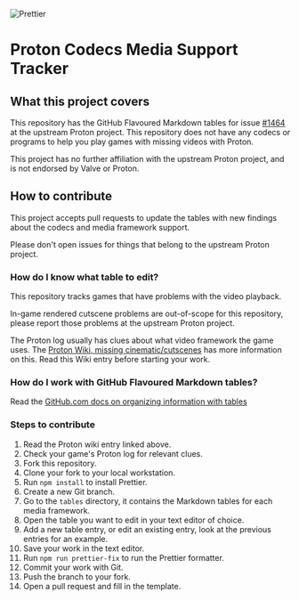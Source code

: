 ![Prettier](https://github.com/HonkingGoose/proton_codecs_media_support_tracker/workflows/Prettier/badge.svg)

# Proton Codecs Media Support Tracker

## What this project covers

This repository has the GitHub Flavoured Markdown tables for issue [#1464](https://github.com/ValveSoftware/Proton/issues/1464) at the upstream Proton project.
This repository does not have any codecs or programs to help you play games with missing videos with Proton.

This project has no further affiliation with the upstream Proton project, and is not endorsed by Valve or Proton.

## How to contribute

This project accepts pull requests to update the tables with new findings about the codecs and media framework support.

Please don't open issues for things that belong to the upstream Proton project.

### How do I know what table to edit?

This repository tracks games that have problems with the video playback.

In-game rendered cutscene problems are out-of-scope for this repository, please report those problems at the upstream Proton project.

The Proton log usually has clues about what video framework the game uses.
The [Proton Wiki, missing cinematic/cutscenes](https://github.com/ValveSoftware/Proton/wiki/Checklist-Proton-bugs#missing-cinematiccutscenes) has more information on this.
Read this Wiki entry before starting your work.

### How do I work with GitHub Flavoured Markdown tables?

Read the [GitHub.com docs on organizing information with tables](https://docs.github.com/en/free-pro-team@latest/github/writing-on-github/organizing-information-with-tables)

### Steps to contribute

1. Read the Proton wiki entry linked above.
1. Check your game's Proton log for relevant clues.
1. Fork this repository.
1. Clone your fork to your local workstation.
1. Run `npm install` to install Prettier.
1. Create a new Git branch.
1. Go to the `tables` directory, it contains the Markdown tables for each media framework.
1. Open the table you want to edit in your text editor of choice.
1. Add a new table entry, or edit an existing entry, look at the previous entries for an example.
1. Save your work in the text editor.
1. Run `npm run prettier-fix` to run the Prettier formatter.
1. Commit your work with Git.
1. Push the branch to your fork.
1. Open a pull request and fill in the template.
